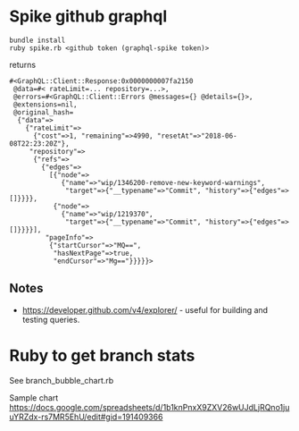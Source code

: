 # Spike github graphql

```
bundle install
ruby spike.rb <github token (graphql-spike token)>
```

returns

```
#<GraphQL::Client::Response:0x0000000007fa2150
 @data=#< rateLimit=... repository=...>,
 @errors=#<GraphQL::Client::Errors @messages={} @details={}>,
 @extensions=nil,
 @original_hash=
  {"data"=>
    {"rateLimit"=>
      {"cost"=>1, "remaining"=>4990, "resetAt"=>"2018-06-08T22:23:20Z"},
     "repository"=>
      {"refs"=>
        {"edges"=>
          [{"node"=>
             {"name"=>"wip/1346200-remove-new-keyword-warnings",
              "target"=>{"__typename"=>"Commit", "history"=>{"edges"=>[]}}}},
           {"node"=>
             {"name"=>"wip/1219370",
              "target"=>{"__typename"=>"Commit", "history"=>{"edges"=>[]}}}}],
         "pageInfo"=>
          {"startCursor"=>"MQ==",
           "hasNextPage"=>true,
           "endCursor"=>"Mg=="}}}}}>
```

## Notes

* https://developer.github.com/v4/explorer/ - useful for building and testing queries.


# Ruby to get branch stats

See branch_bubble_chart.rb

Sample chart https://docs.google.com/spreadsheets/d/1b1knPnxX9ZXV26wUJdLjRQno1juuYRZdx-rs7MR5EhU/edit#gid=191409366
